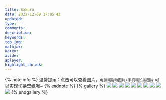```yaml
---
title: Sakura
date: 2022-12-09 17:05:42
updated:
type:
comments:
description:
keywords:
top_img:
mathjax:
katex:
aside:
aplayer:
highlight_shrink:
---
```

{% note info  %}
温馨提示：点击可以查看图片，`电脑端拖动图片/手机端长按图片` 可以实现切换壁纸哦~
{% endnote %}
{% gallery %}
![](https://img.recreyed.tk/202211142334890.jpg)
![](https://img.recreyed.tk/202211142234217.jpg)
![](https://img.recreyed.tk/202211142225482.jpg)
![](https://img.recreyed.tk/202211142225451.jpg)
![](https://img.recreyed.tk/202211142223334.jpg)
![](https://img.recreyed.tk/categories-4.jpg)
![](https://img.recreyed.tk/categories-3.jpg)
![](https://img.recreyed.tk/categories-2.jpg)
![](https://img.recreyed.tk/categories-1.jpg)
![](https://img.recreyed.tk/96475bde-c9b9-453d-af03-c81267192811.webp)
{% endgallery %}

<script>
let time = ''
let imgbox = document.querySelector('.fj-gallery')
imgbox.addEventListener('contextmenu', e => e.preventDefault())
imgbox.addEventListener('dragend', e => { changeBg('url(' + e.target.src + ')'); })
imgbox.addEventListener('touchstart', e => { time = setTimeout(() => { changeBg('url(' + e.target.src + ')'); }, 500); })
imgbox.addEventListener('touchend', ()=>{clearTimeout(time)})
</script>